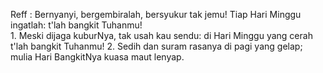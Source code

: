 Reff :
Bernyanyi, bergembiralah, bersyukur tak jemu!
Tiap Hari Minggu ingatlah: t'lah bangkit Tuhanmu!
<br>
1.
Meski dijaga kuburNya, tak usah kau sendu:
di Hari Minggu yang cerah t'lah bangkit Tuhanmu!
2.
Sedih dan suram rasanya di pagi yang gelap;
mulia Hari BangkitNya kuasa maut lenyap.